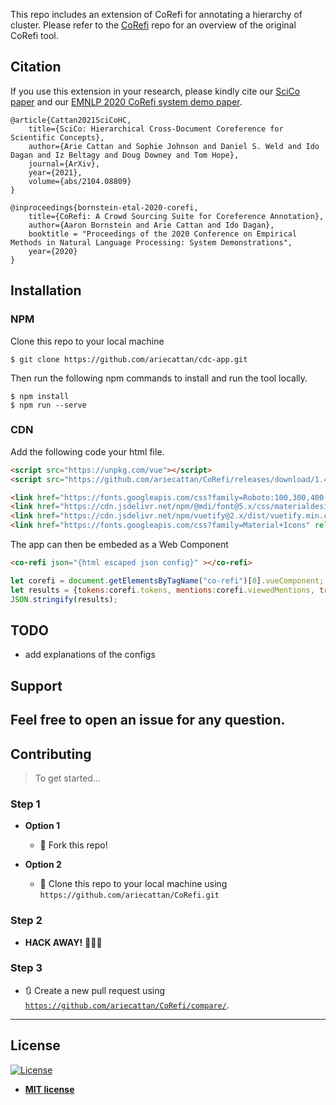 

This repo includes an extension of CoRefi for annotating a hierarchy of cluster. Please refer to the [CoRefi]([htt](https://github.com/aribornstein/CoRefi)) repo for an overview of the original CoRefi tool.




## Citation

If you use this extension in your research, please kindly cite our [SciCo paper](https://arxiv.org/abs/2104.08809) and our [EMNLP 2020 CoRefi system demo paper](https://arxiv.org/abs/2010.02588).

```
@article{Cattan2021SciCoHC,
    title={SciCo: Hierarchical Cross-Document Coreference for Scientific Concepts},
    author={Arie Cattan and Sophie Johnson and Daniel S. Weld and Ido Dagan and Iz Beltagy and Doug Downey and Tom Hope},
    journal={ArXiv},
    year={2021},
    volume={abs/2104.08809}
}

@inproceedings{bornstein-etal-2020-corefi,
    title={CoRefi: A Crowd Sourcing Suite for Coreference Annotation},
    author={Aaron Bornstein and Arie Cattan and Ido Dagan},
    booktitle = "Proceedings of the 2020 Conference on Empirical Methods in Natural Language Processing: System Demonstrations",
    year={2020}
}
```


## Installation

### NPM 

Clone this repo to your local machine 

```shell 
$ git clone https://github.com/ariecattan/cdc-app.git
```

Then run the following npm commands to install and run the tool locally.
```shell
$ npm install
$ npm run --serve 
```

### CDN
Add the following code your html file.

```html
<script src="https://unpkg.com/vue"></script>
<script src="https://github.com/ariecattan/CoRefi/releases/download/1.4/co-refi.min.js"></script>

<link href="https://fonts.googleapis.com/css?family=Roboto:100,300,400,500,700,900" rel="stylesheet">
<link href="https://cdn.jsdelivr.net/npm/@mdi/font@5.x/css/materialdesignicons.min.css" rel="stylesheet">
<link href="https://cdn.jsdelivr.net/npm/vuetify@2.x/dist/vuetify.min.css" rel="stylesheet">
<link href="https://fonts.googleapis.com/css?family=Material+Icons" rel="stylesheet">
```

The app can then be embeded as a Web Component

```html
<co-refi json="{html escaped json config}" ></co-refi>
```



```javascript
let corefi = document.getElementsByTagName("co-refi")[0].vueComponent;
let results = {tokens:corefi.tokens, mentions:corefi.viewedMentions, tree:corefi.hypernym}
JSON.stringify(results);
```
## TODO

- add explanations of the configs


## Support

Feel free to open an issue for any question.
---

## Contributing

> To get started...

### Step 1

- **Option 1**
    - 🍴 Fork this repo!

- **Option 2**
    - 👯 Clone this repo to your local machine using `https://github.com/ariecattan/CoRefi.git`

### Step 2

- **HACK AWAY!** 🔨🔨🔨

### Step 3

- 🔃 Create a new pull request using <a href="https://github.com/ariecattan/CoRefi/compare/" target="_blank">`https://github.com/ariecattan/CoRefi/compare/`</a>.

---

## License

[![License](http://img.shields.io/:license-mit-blue.svg?style=flat-square)](http://badges.mit-license.org)

- **[MIT license](http://opensource.org/licenses/mit-license.php)**
